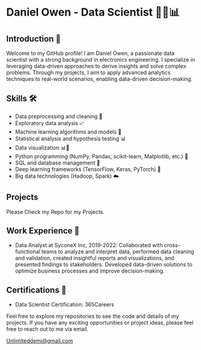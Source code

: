 # Daniel Owen - Data Scientist 👨‍🔬📊

## Introduction 👋

Welcome to my GitHub profile! I am Daniel Owen, a passionate data scientist with a strong background in electronics engineering. I specialize in leveraging data-driven approaches to derive insights and solve complex problems. Through my projects, I aim to apply advanced analytics techniques to real-world scenarios, enabling data-driven decision-making.

## Skills 🛠️

- Data preprocessing and cleaning 🧹
- Exploratory data analysis 📈
- Machine learning algorithms and models 🤖
- Statistical analysis and hypothesis testing 📊
- Data visualization 📊🎨
- Python programming (NumPy, Pandas, scikit-learn, Matplotlib, etc.) 🐍
- SQL and database management 💾
- Deep learning frameworks (TensorFlow, Keras, PyTorch) 🧠
- Big data technologies (Hadoop, Spark) ☁️
## Projects
Please Check my Repo for my Projects.

## Work Experience 💼

- Data Analyst at SyconeX Inc, 2019-2022: Collaborated with cross-functional teams to analyze and interpret data, performed data cleaning and validation, created insightful reports and visualizations, and presented findings to stakeholders. Developed data-driven solutions to optimize business processes and improve decision-making.

## Certifications 📜

- Data Scientist Certification: 365Careers

Feel free to explore my repositories to see the code and details of my projects. If you have any exciting opportunities or project ideas, please feel free to reach out to me via email.


Unlimiteddemi@gmail.com
